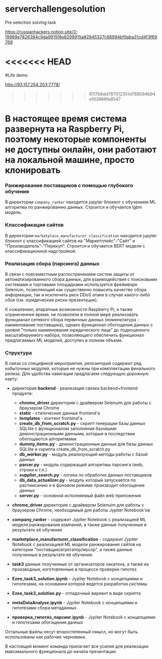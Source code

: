 # serverchallengesolution

Pre selection solving task

https://russianhackers.notion.site/3-19969e7826384c9da9915f8e8298915a#2845327c68994bf9aba31cd4f3f69769

<<<<<<< HEAD
============

#Life demo

http://93.157.254.203:7778/

>>>>>>> 8117b6dd787012351d768094b94e103966fe8547
>>>>>>>
>>>>>>
>>>>>
>>>>
>>>
>>

# В настоящее время система развернута на Raspberry Pi, поэтому некоторые компоненты не доступны онлайн, они работают на локальной машине, просто клонировать

### Ранжирование поставщиков с помощью глубокого обучения

В директории `company_ranker` находится jupyter блокнот с обучением ML алгоритма по ранжированию данных. Строится и обучается lgbm модель.

### Классификация сайтов

В директории `marketplace_manufacturer_classification` находится jupyter блокнот с классификацией сайтов на "Маркетплейс"-"Сайт" и "Производитель"-"Перекуп". Строится и обучается BERT модели с классификационной надстройкой.

### Реализация сбора (парсинга) данных

В связи с повсеместным распостранением систем защиты от автоматизированного сбора данных, для взаимодействия с поисковыми системами и торговыми площадками используется фреймворк Selenium, позволяющий как существенно повысить качество сбора информации, так и исключить риск DDoS атаки в случае какого-либо сбоя (см. юридические риски презентации).

К сожалению, апаратные возможности Raspberry Pi, а также ограниченное время, не позволили в полной мере реализовать функцианал сетевого сбора первичных данных  (номенклатура - наименование поставщика), однако функционал обогощения данных с уровня "только наименования юридического лица" до подноценного масштабируемого набора, позволяющего обеспечить функционал предлагаемых ML моделей, доступен в полном объеме.

### Структура

В связи со спецификой мероприятия, репозиторий содержит ряд избыточных модулей, которые не нужны при комплектации финального релиза. Для удобства навигации предлагаем следующую дорожную карту:

* директория **backend** - реализация связки backend+frontend продукта:

  * **chrome_driver** директория с драйвером Selenuim для работы с браузером Chrome
  * **static** - статические данные frontend'a
  * **templates** - контент frontend'a
  * **create_db_from_scratch.py** - скрипт генерации базы данных SQLlite с функционалом заполнения базовыми демонстрационными данными, которые в последствии обогощаются алгоритмами
  * **dummy_items.py** - демонстрационные данные для базы данных SQLlite и скрипта create_db_from_scratch.py
  * **db_worker.py** - модуль реализующий методы работы с базой данных
  * **parcer.py** - модуль содержащий алгоритмы парсинга (web, строки и т.п.)
  * **supplier_search.py** - логика по обработке данных поставщиков
  * **db_data_actualizer.py** - модуль который запускается по распиисанию и в фоновом режиме производит обогощение данных
  * **server.py** - основной исполняемый файл web приложения
* **chrome_driver** директория с драйвером Selenuim для работы с браузером Chrome, необходимый для работы Jypiter Notebook'ов
* **company_ranker** - содержит Jypiter Notebook c реализацией ML модели ранжирования компаний, а также данные полученные в результате её обучения
* **marketplace_manufacturer_classification** - содержит Jypiter Notebook c реализацией ML модели ранжирования сайтов на категории "поставщик/агрегатор/мусор", а также данные полученные в результате её обучения.
* **task3** данные полученные от организаторов хакатона, а также их производные, изготовленные в процессе проверки гипотез
* **Ezee_task3_solution.ipynb** - Jypiter Notebook с концепциями и гипотезами, на основании которой ведется разработка системы
* **Ezee_task3_solution.py** - отладочный вариант в виде скрипта
* **metaDataAnalyse.ipynb** - Jypiter Notebook с концепциями и гипотезами сбора метаданных
* **проверка_гипотиз_парсинг.ipynb** - Jypiter Notebook с концепциями и гипотезами обогощения данных

Остальные файлы несут второстепенный смысл, но могут быть использованы как рабочие черновики.

В настоящий момент команда прилагает все усилия для реализации максимального функционала до начала презентации.
